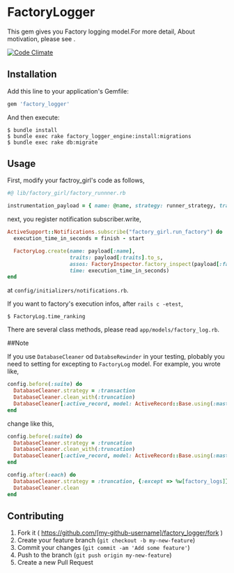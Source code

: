 # FactoryLogger

This gem gives you Factory logging model.For more detail, About motivation, please see <blog url>.

[![Code Climate](https://codeclimate.com/github/lastcat/factory_logger/badges/gpa.svg)](https://codeclimate.com/github/lastcat/factory_logger)

## Installation

Add this line to your application's Gemfile:

```ruby
gem 'factory_logger'
```

And then execute:

```
$ bundle install
$ bundle exec rake factory_logger_engine:install:migrations
$ bundle exec rake db:migrate
```

## Usage

First, modify your factroy_girl's code as follows,

```ruby
#@ lib/factory_girl/factory_runnner.rb

instrumentation_payload = { name: @name, strategy: runner_strategy, traits: @traits, overrides: @overrides, factory: factory}
```

next, you register notification subscriber.write,

```ruby
ActiveSupport::Notifications.subscribe("factory_girl.run_factory") do |_name, start, finish, _id, payload| # rubocop:disable ParameterLists
  execution_time_in_seconds = finish - start

  FactoryLog.create(name: payload[:name],
                    traits: payload[:traits].to_s,
                    assos: FactoryInspector.factory_inspect(payload[:factory])[:assos].map{ |asso| asso[:name].to_sym }.to_s,
                    time: execution_time_in_seconds)
end
```
at `config/initializers/notifications.rb`.

If you want to factory's execution infos, after `rails c -etest`,

```
$ FactoryLog.time_ranking
```

There are several class methods, please read `app/models/factory_log.rb`.

##Note

If you use `DatabaseCleaner` od `DatabseRewinder` in your testing, plobably you need to setting for excepting to `FactoryLog` model. For example, you wrote like,

```ruby
config.before(:suite) do
  DatabaseCleaner.strategy = :transaction
  DatabaseCleaner.clean_with(:truncation)
  DatabaseCleaner[:active_record, model: ActiveRecord::Base.using(:master)]
end
```

change like this,

```ruby
config.before(:suite) do
  DatabaseCleaner.strategy = :truncation
  DatabaseCleaner.clean_with(:truncation)
  DatabaseCleaner[:active_record, model: ActiveRecord::Base.using(:master)]
end

config.after(:each) do
  DatabaseCleaner.strategy = :truncation, {:except => %w[factory_logs]}
  DatabaseCleaner.clean
end
```

## Contributing

1. Fork it ( https://github.com/[my-github-username]/factory_logger/fork )
2. Create your feature branch (`git checkout -b my-new-feature`)
3. Commit your changes (`git commit -am 'Add some feature'`)
4. Push to the branch (`git push origin my-new-feature`)
5. Create a new Pull Request
